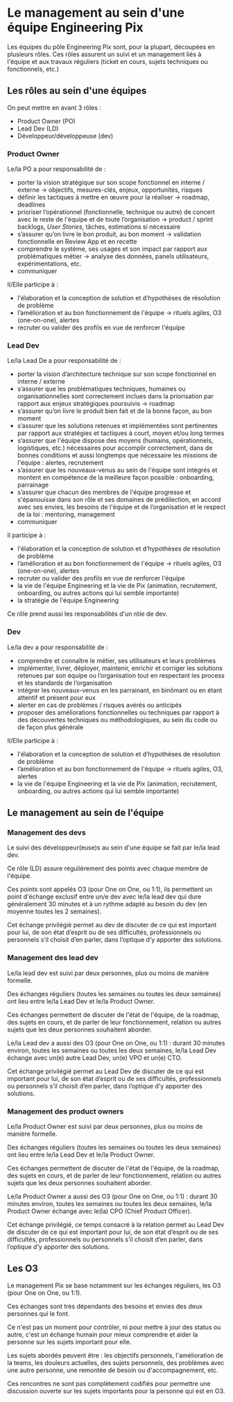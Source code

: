 # Le management au sein d'une équipe Engineering Pix

Les équipes du pôle Engineering Pix sont, pour la plupart, découpées en plusieurs rôles. Ces rôles assurent un suivi et un management liés à l'équipe et aux travaux réguliers (ticket en cours, sujets techniques ou fonctionnels, etc.)

## Les rôles au sein d'une équipes

On peut mettre en avant 3 rôles : 
- Product Owner (PO)
- Lead Dev (LD)
- Développeur/développeuse (dev)

### Product Owner 

Le/la PO a pour responsabilité de :
- porter la vision stratégique sur son scope fonctionnel en interne / externe → objectifs, mesures-clés, enjeux, opportunités, risques
- définir les tactiques à mettre en œuvre pour la réaliser → roadmap, deadlines
- prioriser l’opérationnel (fonctionnelle, technique ou autre) de concert avec le reste de l'équipe et de toute l’organisation → product / sprint backlogs, _User Stories_, tâches, estimations si nécessaire
- s’assurer qu’on livre le bon produit, au bon moment → validation fonctionnelle en Review App et en recette
- comprendre le système, ses usages et son impact par rapport aux problématiques métier → analyse des données, panels utilisateurs, expérimentations, etc.
- communiquer

Il/Elle participe à :
- l'élaboration et la conception de solution et d’hypothèses de résolution de problème
- l’amélioration et au bon fonctionnement de l'équipe → rituels agiles, O3 (one-on-one), alertes
- recruter ou valider des profils en vue de renforcer l'équipe

### Lead Dev

Le/la Lead De a pour responsabilité de :
- porter la vision d’architecture technique sur son scope fonctionnel en interne / externe
- s’assurer que les problématiques techniques, humaines ou organisationnelles sont correctement inclues dans la priorisation par rapport aux enjeux stratégiques poursuivis → roadmap
- s’assurer qu’on livre le produit bien fait et de la bonne façon, au bon moment
- s’assurer que les solutions retenues et implémentées sont pertinentes par rapport aux stratégies et tactiques à court, moyen et/ou long termes
- s’assurer que l'équipe dispose des moyens (humains, opérationnels, logistiques, etc.) nécessaires pour accomplir correctement, dans de bonnes conditions et aussi longtemps que nécessaire les missions de l'équipe : alertes, recrutement
- s’assurer que les nouveaux-venus au sein de l'équipe sont intégrés et montent en compétence de la meilleure façon possible : onboarding, parrainage
- s’assurer que chacun des membres de l'équipe progresse et s'épanouisse dans son rôle et ses domaines de prédilection, en accord avec ses envies, les besoins de l'équipe et de l’organisation et le respect de la loi : mentoring, management
- communiquer

Il participe à :
- l'élaboration et la conception de solution et d’hypothèses de résolution de problème
- l’amélioration et au bon fonctionnement de l'équipe → rituels agiles, O3 (one-on-one), alertes
- recruter ou valider des profils en vue de renforcer l'équipe
- la vie de l'équipe Engineering et la vie de Pix (animation, recrutement, onboarding, ou autres actions qui lui semble importante)
- la stratégie de l'équipe Engineering 

Ce rôle prend aussi les responsabilités d'un rôle de dev.

### Dev 

Le/la dev a pour responsabilité de :
- comprendre et connaître le métier, ses utilisateurs et leurs problèmes
- implémenter, livrer, déployer, maintenir, enrichir et corriger les solutions retenues par son équipe ou l’organisation tout en respectant les process et les standards de l’organisation
- intégrer les nouveaux-venus en les parrainant, en binômant ou en étant attentif et présent pour eux
- alerter en cas de problèmes / risques avérés ou anticipés
- proposer des améliorations fonctionnelles ou techniques par rapport à des découvertes techniques ou méthodologiques, au sein du code ou de façon plus générale

Il/Elle participe à :
- l'élaboration et la conception de solution et d’hypothèses de résolution de problème
- l’amélioration et au bon fonctionnement de l'équipe → rituels agiles, O3, alertes
- la vie de l'équipe Engineering et la vie de Pix (animation, recrutement, onboarding, ou autres actions qui lui semble importante)

## Le management au sein de l'équipe

### Management des devs
Le suivi des développeur(euse)s au sein d'une équipe se fait par le/la lead dev.

Ce rôle (LD) assure régulièrement des points avec chaque membre de l'équipe.

Ces points sont appelés O3 (pour One on One, ou 1:1), ils permettent un point d'échange exclusif entre un/e dev avec le/la lead dev qui dure généralement 30 minutes et à un rythme adapté au besoin du dev (en moyenne toutes les 2 semaines).

Cet échange privilégié permet au dev de discuter de ce qui est important pour lui, de son état d’esprit ou de ses difficultés, professionnels ou personnels s’il choisit d’en parler, dans l’optique d’y apporter des solutions.

### Management des lead dev

Le/la lead dev est suivi par deux personnes, plus ou moins de manière formelle.

Des échanges réguliers (toutes les semaines ou toutes les deux semaines) ont lieu entre le/la Lead Dev et le/la Product Owner.

Ces échanges permettent de discuter de l'état de l'équipe, de la roadmap, des sujets en cours, et de parler de leur fonctionnement, relation ou autres sujets que les deux personnes souhaitent aborder.

Le/la Lead dev a aussi des O3 (pour One on One, ou 1:1) : durant 30 minutes environ, toutes les semaines ou toutes les deux semaines, le/la Lead Dev échange avec un(e) autre Lead Dev, un(e) VPO et un(e) CTO.

Cet échange privilégié permet au Lead Dev de discuter de ce qui est important pour lui, de son état d’esprit ou de ses difficultés, professionnels ou personnels s’il choisit d’en parler, dans l’optique d’y apporter des solutions.


### Management des product owners

Le/la Product Owner est suivi par deux personnes, plus ou moins de manière formelle.

Des échanges réguliers (toutes les semaines ou toutes les deux semaines) ont lieu entre le/la Lead Dev et le/la Product Owner.

Ces échanges permettent de discuter de l'état de l'équipe, de la roadmap, des sujets en cours, et de parler de leur fonctionnement, relation ou autres sujets que les deux personnes souhaitent aborder.

Le/la Product Owner a aussi des O3 (pour One on One, ou 1:1) : durant 30 minutes environ, toutes les semaines ou toutes les deux semaines, le/la Product Owner échange avec le(la) CPO (Chief Product Officer).

Cet échange privilégié, ce temps consacré à la relation permet au Lead Dev de discuter de ce qui est important pour lui, de son état d’esprit ou de ses difficultés, professionnels ou personnels s’il choisit d’en parler, dans l’optique d’y apporter des solutions.

## Les O3

Le management Pix se base notamment sur les échanges réguliers, les O3 (pour One on One, ou 1:1).

Ces échanges sont très dépendants des besoins et envies des deux personnes qui le font.

Ce n'est pas un moment pour contrôler, ni pour mettre à jour des status ou autre, c'est un échange humain pour mieux comprendre et aider la personne sur les sujets important pour elle.

Les sujets abordés peuvent être : les objectifs personnels, l'amélioration de la teams, les douleurs actuelles, des sujets personnels, des problèmes avec une autre personne, une remontée de besoin ou d'accompagnement, etc.

Ces rencontres ne sont pas complètement codifiés pour permettre une discussion ouverte sur les sujets importants pour la personne qui est en O3.

